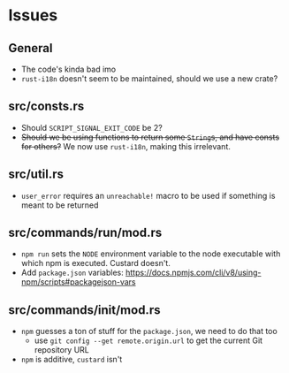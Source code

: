 # Issues

## General

- The code's kinda bad imo
- `rust-i18n` doesn't seem to be maintained, should we use a new crate?

## **src/consts.rs**

- Should `SCRIPT_SIGNAL_EXIT_CODE` be 2?
- ~~Should we be using functions to return some `String`s, and have consts for others?~~ We now use `rust-i18n`, making this irrelevant.

## **src/util.rs**

- `user_error` requires an `unreachable!` macro to be used if something is meant to be returned

## **src/commands/run/mod.rs**

- `npm run` sets the `NODE` environment variable to the node executable with which npm is executed. Custard doesn't.
- Add `package.json` variables: <https://docs.npmjs.com/cli/v8/using-npm/scripts#packagejson-vars>

## **src/commands/init/mod.rs**

- `npm` guesses a ton of stuff for the `package.json`, we need to do that too
  - use `git config --get remote.origin.url` to get the current Git repository URL
- `npm` is additive, `custard` isn't
